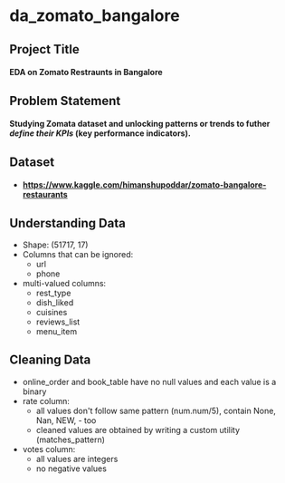 # da_zomato_bangalore
## Project Title
#### EDA on Zomato Restraunts in Bangalore

## Problem Statement
#### Studying Zomata dataset and unlocking patterns or trends to futher _define their KPIs_ (key performance indicators).

## Dataset
-   #### https://www.kaggle.com/himanshupoddar/zomato-bangalore-restaurants

## Understanding Data
-   Shape: (51717, 17)
-   Columns that can be ignored:
    -   url
    -   phone
-   multi-valued columns:
    -   rest_type 
    -   dish_liked
    -   cuisines
    -   reviews_list
    -   menu_item

## Cleaning Data
-   online_order and book_table have no null values and each value is a binary
-   rate column:
    -   all values don't follow same pattern (num.num/5), contain None, Nan, NEW, - too
    -   cleaned values are obtained by writing a custom utility (matches_pattern)
-   votes column:
    -   all values are integers
    -   no negative values

